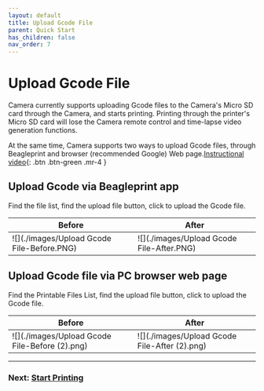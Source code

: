 ```yaml
---
layout: default
title: Upload Gcode File
parent: Quick Start
has_children: false
nav_order: 7
---
```


# Upload Gcode File

Camera currently supports uploading Gcode files to the Camera's Micro SD card through the Camera, and starts printing. Printing through the printer's Micro SD card will lose the Camera remote control and time-lapse video generation functions.

At the same time, Camera supports two ways to upload Gcode files, through Beagleprint and browser (recommended Google) Web page.[Instructional video](https://www.youtube.com/watch?v=1VRnE4k5Dvg&list=PLSc0XAQ8RossfF7Z-SkeIvYP2vs1O8vf-&index=9){: .btn .btn-green .mr-4 }

## Upload Gcode via Beagleprint app

Find the file list, find the upload file button, click to upload the Gcode file.

|Before|After|
|-|-|
|![](./images/Upload Gcode File-Before.PNG)|![](./images/Upload Gcode File-After.PNG)|


## Upload Gcode file via PC browser web page

Find the Printable Files List, find the upload file button, click to upload the Gcode file.


|Before|After|
|-|-|
|![](./images/Upload Gcode File-Before (2).png)|![](./images/Upload Gcode File-After (2).png)|
----
### Next: [Start Printing](../Start%20Printing/index.md)
